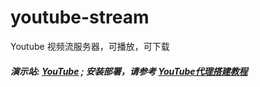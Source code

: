 # youtube-stream
Youtube 视频流服务器，可播放，可下载


#####  演示站:  [YouTube](http://207.148.26.51:8700/results?search_query=器官) ;  安装部署，请参考 [YouTube代理搭建教程](https://github.com/gfw-breaker/youtube-stream/wiki)
